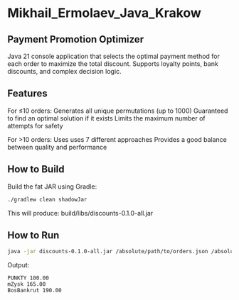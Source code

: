 # Mikhail_Ermolaev_Java_Krakow

## Payment Promotion Optimizer

Java 21 console application that selects the optimal payment method for each order to maximize the total discount. Supports loyalty points, bank discounts, and complex decision logic.

## Features
For ≤10 orders:
Generates all unique permutations (up to 1000)
Guaranteed to find an optimal solution if it exists
Limits the maximum number of attempts for safety

For >10 orders:
Uses uses 7 different approaches
Provides a good balance between quality and performance

## How to Build

Build the fat JAR using Gradle:

```bash
./gradlew clean shadowJar
```
This will produce: build/libs/discounts-0.1.0-all.jar

## How to Run

```bash
java -jar discounts-0.1.0-all.jar /absolute/path/to/orders.json /absolute/path/to/paymentmethods.json
```

Output:
```
PUNKTY 100.00
mZysk 165.00
BosBankrut 190.00
```
